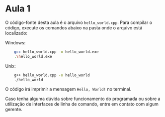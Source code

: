 # Aula 1

O código-fonte desta aula é o arquivo `hello_world.cpp`. Para compilar o código, execute os comandos abaixo na pasta onde o arquivo está localizado:

Windows:  
```bash
    gcc hello_world.cpp -o hello_world.exe
    .\hello_world.exe
```

Unix:
```bash
    g++ hello_world.cpp -o hello_world
    ./hello_world
```

O código irá imprimir a mensagem `Hello, World!` no terminal.

Caso tenha alguma dúvida sobre funcionamento do programada ou sobre a utilização de interfaces de linha de comando, entre em contato com algum gerente.